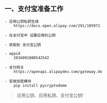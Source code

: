 ## 一、支付宝准备工作
```
- 应用公钥私钥生成
    https://docs.open.alipay.com/291/105971

- 在支付宝中 设置应用的公钥

- 获取到 支付宝公钥

- appid
    2016091800542542

- 支付网关
    https://openapi.alipaydev.com/gateway.do

- 安装加密模块
    pip install pycryptodome
```
> 应用公钥、应用私钥、支付宝公钥!
